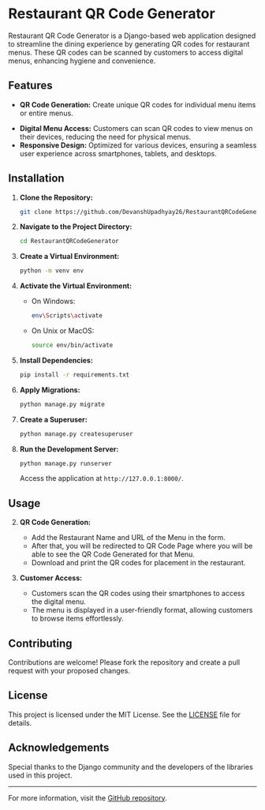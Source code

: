 
# Restaurant QR Code Generator

Restaurant QR Code Generator is a Django-based web application designed to streamline the dining experience by generating QR codes for restaurant menus. These QR codes can be scanned by customers to access digital menus, enhancing hygiene and convenience.

## Features

- **QR Code Generation:** Create unique QR codes for individual menu items or entire menus.
<!-- - **Menu Management:** Easily add, update, or remove menu items through an intuitive interface. -->
- **Digital Menu Access:** Customers can scan QR codes to view menus on their devices, reducing the need for physical menus.
- **Responsive Design:** Optimized for various devices, ensuring a seamless user experience across smartphones, tablets, and desktops.

## Installation

1. **Clone the Repository:**

   ```bash
   git clone https://github.com/DevanshUpadhyay26/RestaurantQRCodeGenerator.git
   ```

2. **Navigate to the Project Directory:**

   ```bash
   cd RestaurantQRCodeGenerator
   ```

3. **Create a Virtual Environment:**

   ```bash
   python -m venv env
   ```

4. **Activate the Virtual Environment:**

   - On Windows:

     ```bash
     env\Scripts\activate
     ```

   - On Unix or MacOS:

     ```bash
     source env/bin/activate
     ```

5. **Install Dependencies:**

   ```bash
   pip install -r requirements.txt
   ```

6. **Apply Migrations:**

   ```bash
   python manage.py migrate
   ```

7. **Create a Superuser:**

   ```bash
   python manage.py createsuperuser
   ```

8. **Run the Development Server:**

   ```bash
   python manage.py runserver
   ```

   Access the application at `http://127.0.0.1:8000/`.

## Usage
<!-- 
1. **Admin Panel:**

   - Log in to the Django admin panel at `http://127.0.0.1:8000/admin/` using the superuser credentials.
   - Add or manage menu items under the "Menu" section. -->

2. **QR Code Generation:**
   - Add the Restaurant Name and URL of the Menu in the form.
   - After that, you will be redirected to QR Code Page where you will be able to see the QR Code Generated for that Menu.
   - Download and print the QR codes for placement in the restaurant.

3. **Customer Access:**

   - Customers scan the QR codes using their smartphones to access the digital menu.
   - The menu is displayed in a user-friendly format, allowing customers to browse items effortlessly.

## Contributing

Contributions are welcome! Please fork the repository and create a pull request with your proposed changes.

## License

This project is licensed under the MIT License. See the [LICENSE](LICENSE) file for details.

## Acknowledgements

Special thanks to the Django community and the developers of the libraries used in this project.

---

For more information, visit the [GitHub repository](https://github.com/DevanshUpadhyay26/RestaurantQRCodeGenerator).
